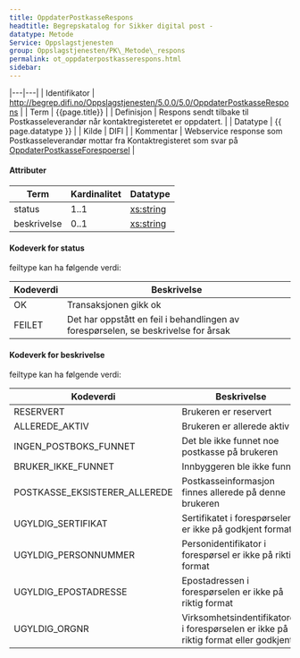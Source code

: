 ```yaml
--- 
title: OppdaterPostkasseRespons  
headtitle: Begrepskatalog for Sikker digital post -  
datatype: Metode  
Service: Oppslagstjenesten  
group: Oppslagstjenesten/PK\_Metode\_respons  
permalink: ot_oppdaterpostkasserespons.html
sidebar:
---
```


|---|---|
| Identifikator | <http://begrep.difi.no/Oppslagstjenesten/5.0.0/5.0/OppdaterPostkasseRespons> |
| Term          | {{page.title}} |
| Definisjon    | Respons sendt tilbake til Postkasseleverandør når kontaktregisteretet er oppdatert. |
| Datatype      | {{ page.datatype }} |
| Kilde         | DIFI |
| Kommentar     | Webservice response som Postkasseleverandør mottar fra Kontaktregisteret som svar på [OppdaterPostkasseForespoersel](OppdaterPostkasseForespoersel.md) |

#### Attributer

| Term        | Kardinalitet | Datatype                                              |
| ----------- | ------------ | ----------------------------------------------------- |
| status      | 1..1         | [xs:string](http://www.w3.org/TR/xmlschema-2/#string) |
| beskrivelse | 0..1         | [xs:string](http://www.w3.org/TR/xmlschema-2/#string) |

#### Kodeverk for status

feiltype kan ha følgende verdi:

| Kodeverdi | Beskrivelse                                                                        |
| --------- | ---------------------------------------------------------------------------------- |
| OK        | Transaksjonen gikk ok                                                              |
| FEILET    | Det har oppstått en feil i behandlingen av forespørselen, se beskrivelse for årsak |

#### Kodeverk for beskrivelse

feiltype kan ha følgende verdi:

| Kodeverdi                       | Beskrivelse                                                                         |
| ------------------------------- | ----------------------------------------------------------------------------------- |
| RESERVERT                       | Brukeren er reservert                                                               |
| ALLEREDE\_AKTIV                 | Brukeren er allerede aktiv                                                          |
| INGEN\_POSTBOKS\_FUNNET         | Det ble ikke funnet noe postkasse på brukeren                                       |
| BRUKER\_IKKE\_FUNNET            | Innbyggeren ble ikke funnet                                                         |
| POSTKASSE\_EKSISTERER\_ALLEREDE | Postkasseinformasjon finnes allerede på denne brukeren                              |
| UGYLDIG\_SERTIFIKAT             | Sertifikatet i forespørselen er ikke på godkjent format                             |
| UGYLDIG\_PERSONNUMMER           | Personidentifikator i forespørsel er ikke på riktig format                          |
| UGYLDIG\_EPOSTADRESSE           | Epostadressen i forespørselen er ikke på riktig format                              |
| UGYLDIG\_ORGNR                  | Virksomhetsindentifikatoren i forespørselen er ikke på riktig format eller godkjent |
